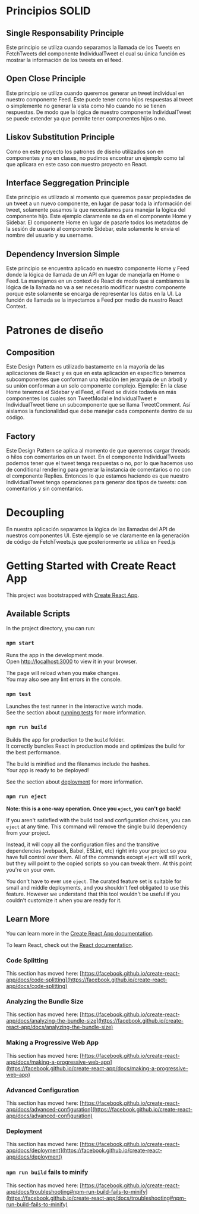 # Principios SOLID

## Single Responsability Principle

Este principio se utiliza cuando separamos la llamada de los Tweets en FetchTweets del componente IndividualTweet el cual su única función es mostrar la información de los tweets en el feed.

## Open Close Principle

Este principio se utiliza cuando queremos generar un tweet individual en nuestro componente Feed. Este puede tener como hijos respuestas al tweet o simplemente no generar la vista como hilo cuando no se tienen respuestas. De modo que la lógica de nuestro componente IndividualTweet se puede extender ya que permite tener componentes hijos o no.

## Liskov Substitution Principle

Como en este proyecto los patrones de diseño utilizados son en componentes y no en clases, no pudimos encontrar un ejemplo como tal que aplicara en este caso con nuestro proyecto en React.

## Interface Seggregation Principle

Este principio es utilizado al momento que queremos pasar propiedades de un tweet a un nuevo componente, en lugar de pasar toda la información del tweet, solamente pasamos la que necesitamos para manejar la lógica del componente hijo. Este ejemplo claramente se da en el componente Home y Sidebar. El componente Home en lugar de pasarle todos los metadatos de la sesión de usuario al componente Sidebar, este solamente le envía el nombre del usuario y su username.

## Dependency Inversion Simple

Este principio se encuentra aplicado en nuestro componente Home y Feed donde la lógica de llamada de un API en lugar de manejarla en Home o Feed. La manejamos en un context de React de modo que si cambiamos la lógica de la llamada no va a ser necesario modificar nuestro componente porque este solamente se encarga de representar los datos en la UI. La función de llamada se la inyectamos a Feed por medio de nuestro React Context.

# Patrones de diseño

## Composition

Este Design Pattern es utilizado bastamente en la mayoría de las aplicaciones de React y es que en esta aplicación en específico tenemos subcomponentes que conforman una relación (en jerarquía de un árbol) y su unión conforman a un solo componente complejo. Ejemplo: En la clase Home tenemos el Sidebar y el Feed, el Feed se divide todavía en más componentes los cuales son TweetModal e IndividualTweet e IndividualTweet tiene un subcomponente que se llama TweetComment. Así aislamos la funcionalidad que debe manejar cada componente dentro de su código.

## Factory

Este Design Pattern se aplica al momento de que queremos cargar threads o hilos con comentarios en un tweet. En el componente IndividualTweets podemos tener que el tweet tenga respuestas o no, por lo que hacemos uso de conditional rendering para generar la instancia de comentarios o no con el componente Replies. Entonces lo que estamos haciendo es que nuestro IndividualTweet tenga operaciones para generar dos tipos de tweets: con comentarios y sin comentarios.

# Decoupling

En nuestra aplicación separamos la lógica de las llamadas del API de nuestros componentes UI. Este ejemplo se ve claramente en la generación de código de FetchTweets.js que posteriormente se utiliza en Feed.js

# Getting Started with Create React App

This project was bootstrapped with [Create React App](https://github.com/facebook/create-react-app).

## Available Scripts

In the project directory, you can run:

### `npm start`

Runs the app in the development mode.\
Open [http://localhost:3000](http://localhost:3000) to view it in your browser.

The page will reload when you make changes.\
You may also see any lint errors in the console.

### `npm test`

Launches the test runner in the interactive watch mode.\
See the section about [running tests](https://facebook.github.io/create-react-app/docs/running-tests) for more information.

### `npm run build`

Builds the app for production to the `build` folder.\
It correctly bundles React in production mode and optimizes the build for the best performance.

The build is minified and the filenames include the hashes.\
Your app is ready to be deployed!

See the section about [deployment](https://facebook.github.io/create-react-app/docs/deployment) for more information.

### `npm run eject`

**Note: this is a one-way operation. Once you `eject`, you can't go back!**

If you aren't satisfied with the build tool and configuration choices, you can `eject` at any time. This command will remove the single build dependency from your project.

Instead, it will copy all the configuration files and the transitive dependencies (webpack, Babel, ESLint, etc) right into your project so you have full control over them. All of the commands except `eject` will still work, but they will point to the copied scripts so you can tweak them. At this point you're on your own.

You don't have to ever use `eject`. The curated feature set is suitable for small and middle deployments, and you shouldn't feel obligated to use this feature. However we understand that this tool wouldn't be useful if you couldn't customize it when you are ready for it.

## Learn More

You can learn more in the [Create React App documentation](https://facebook.github.io/create-react-app/docs/getting-started).

To learn React, check out the [React documentation](https://reactjs.org/).

### Code Splitting

This section has moved here: [https://facebook.github.io/create-react-app/docs/code-splitting](https://facebook.github.io/create-react-app/docs/code-splitting)

### Analyzing the Bundle Size

This section has moved here: [https://facebook.github.io/create-react-app/docs/analyzing-the-bundle-size](https://facebook.github.io/create-react-app/docs/analyzing-the-bundle-size)

### Making a Progressive Web App

This section has moved here: [https://facebook.github.io/create-react-app/docs/making-a-progressive-web-app](https://facebook.github.io/create-react-app/docs/making-a-progressive-web-app)

### Advanced Configuration

This section has moved here: [https://facebook.github.io/create-react-app/docs/advanced-configuration](https://facebook.github.io/create-react-app/docs/advanced-configuration)

### Deployment

This section has moved here: [https://facebook.github.io/create-react-app/docs/deployment](https://facebook.github.io/create-react-app/docs/deployment)

### `npm run build` fails to minify

This section has moved here: [https://facebook.github.io/create-react-app/docs/troubleshooting#npm-run-build-fails-to-minify](https://facebook.github.io/create-react-app/docs/troubleshooting#npm-run-build-fails-to-minify)
